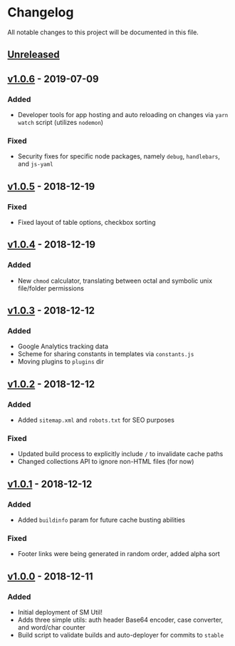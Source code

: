 # Changelog

All notable changes to this project will be documented in this file.

## [Unreleased]

## [v1.0.6] - 2019-07-09

### Added
- Developer tools for app hosting and auto reloading on changes via `yarn watch` script (utilizes `nodemon`)

### Fixed
- Security fixes for specific node packages, namely `debug`, `handlebars`, and `js-yaml`

## [v1.0.5] - 2018-12-19

### Fixed
- Fixed layout of table options, checkbox sorting

## [v1.0.4] - 2018-12-19

### Added
- New `chmod` calculator, translating between octal and symbolic unix file/folder permissions

## [v1.0.3] - 2018-12-12

### Added
- Google Analytics tracking data
- Scheme for sharing constants in templates via `constants.js`
- Moving plugins to `plugins` dir

## [v1.0.2] - 2018-12-12

### Added
- Added `sitemap.xml` and `robots.txt` for SEO purposes

### Fixed
- Updated build process to explicitly include `/` to invalidate cache paths
- Changed collections API to ignore non-HTML files (for now)

## [v1.0.1] - 2018-12-12

### Added
- Added `buildinfo` param for future cache busting abilities

### Fixed
- Footer links were being generated in random order, added alpha sort

## [v1.0.0] - 2018-12-11

### Added
- Initial deployment of SM Util!
- Adds three simple utils: auth header Base64 encoder, case converter, and word/char counter
- Build script to validate builds and auto-deployer for commits to `stable`


[Unreleased]: https://github.com/audseb/smutil/compare/v1.0.6...HEAD
[v1.0.6]: https://github.com/audseb/smutil/compare/v1.0.5...v1.0.6
[v1.0.5]: https://github.com/audseb/smutil/compare/v1.0.4...v1.0.5
[v1.0.4]: https://github.com/audseb/smutil/compare/v1.0.3...v1.0.4
[v1.0.3]: https://github.com/audseb/smutil/compare/v1.0.2...v1.0.3
[v1.0.2]: https://github.com/audseb/smutil/compare/v1.0.1...v1.0.2
[v1.0.1]: https://github.com/audseb/smutil/compare/v1.0.0...v1.0.1
[v1.0.0]: https://github.com/audseb/smutil/compare/42439791ca0a02465161df102260ae60efd66efb...v1.0.0
